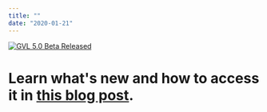 ```yaml
---
title: ""
date: "2020-01-21"
---
```


[![GVL 5.0 Beta Released](/src/images/galaxy-logos/gvl-5-0-banner.png)](/src/blog/2020-02-gvl5-beta/index.md)

# Learn what's new and how to access it in [this blog post](/src/blog/2020-02-gvl5-beta/index.md).
